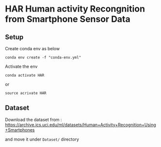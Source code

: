 # HAR Human activity Recongnition from Smartphone Sensor Data

## Setup

Create conda env as below

```
conda env create -f "conda-env.yml"
```

Activate the env

```
conda activate HAR
```

or

```
source acrivate HAR
```

## Dataset

Download the dataset from : <https://archive.ics.uci.edu/ml/datasets/Human+Activity+Recognition+Using+Smartphones>

and move it under `Dataset/` directory
